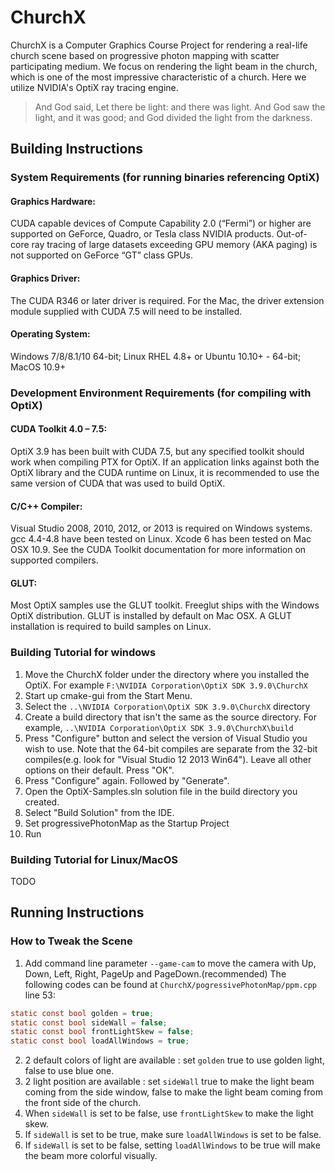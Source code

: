 # ChurchX
ChurchX is a Computer Graphics Course Project for rendering a real-life church scene based on progressive photon mapping with scatter participating medium. We focus on rendering the light beam in the church, which is one of the most impressive characteristic of a church. Here we utilize NVIDIA's OptiX ray tracing engine.

> And God said, Let there be light: and there was light.
> And God saw the light, and it was good; and God divided the light from the darkness.

## Building Instructions

### System Requirements (for running binaries referencing OptiX)

#### Graphics Hardware:
CUDA capable devices of Compute Capability 2.0 (“Fermi”) or higher are supported on GeForce, Quadro, or Tesla class NVIDIA products. Out-of-core ray tracing of large datasets exceeding GPU memory (AKA paging) is not supported on GeForce “GT” class GPUs.
#### Graphics Driver:
The CUDA R346 or later driver is required. For the Mac, the driver extension module supplied with CUDA 7.5 will need to be installed.
#### Operating System:
Windows 7/8/8.1/10 64-bit; Linux RHEL 4.8+ or Ubuntu 10.10+ - 64-bit; MacOS 10.9+

### Development Environment Requirements (for compiling with OptiX)

#### CUDA Toolkit 4.0 – 7.5:
OptiX 3.9 has been built with CUDA 7.5, but any specified toolkit should work when compiling PTX for OptiX. If an application links against both the OptiX library and the CUDA runtime on Linux, it is recommended to use the same version of CUDA that was used to build OptiX.
#### C/C++ Compiler:
Visual Studio 2008, 2010, 2012, or 2013 is required on Windows systems. gcc 4.4-4.8 have been tested on Linux. Xcode 6 has been tested on Mac OSX 10.9. See the CUDA Toolkit documentation for more information on supported compilers.
#### GLUT:
Most OptiX samples use the GLUT toolkit. Freeglut ships with the Windows OptiX distribution. GLUT is installed by default on Mac OSX. A GLUT installation is required to build samples on Linux.

### Building Tutorial for windows
1. Move the ChurchX folder under the directory where you installed the OptiX.
    For example
    `F:\NVIDIA Corporation\OptiX SDK 3.9.0\ChurchX`
2. Start up cmake-gui from the Start Menu.
3. Select the `..\NVIDIA Corporation\OptiX SDK 3.9.0\ChurchX` directory
4. Create a build directory that isn't the same as the source directory.  For example, `..\NVIDIA Corporation\OptiX SDK 3.9.0\ChurchX\build`
5. Press "Configure" button and select the version of Visual Studio you wish to use.  Note that the 64-bit compiles are separate from the 32-bit compiles(e.g. look for "Visual Studio 12 2013 Win64").  Leave all other options on
   their default.  Press "OK".
6. Press "Configure" again.  Followed by "Generate".
7. Open the OptiX-Samples.sln solution file in the build directory you created.
8. Select "Build Solution" from the IDE.
9. Set progressivePhotonMap as the Startup Project
10. Run

### Building Tutorial for Linux/MacOS
TODO

## Running Instructions
### How to Tweak the Scene
1. Add command line parameter `--game-cam` to move the camera with Up, Down, Left, Right, PageUp and PageDown.(recommended)
The following codes can be found at `ChurchX/pogressivePhotonMap/ppm.cpp` line 53:
``` c
static const bool golden = true;
static const bool sideWall = false;
static const bool frontLightSkew = false;
static const bool loadAllWindows = true;
```
2. 2 default colors of light are available : set `golden` true to use golden light, false to use blue one.
3. 2 light position are available : set `sideWall` true to make the light beam coming from the side window, false to make the light beam coming from the front side of the church.
4. When `sideWall` is set to be false, use `frontLightSkew` to make the light skew.
5. If `sideWall` is set to be true, make sure `loadAllWindows` is set to be false.
6. If `sideWall` is set to be false, setting `loadAllWindows` to be true will make the beam more colorful visually.
